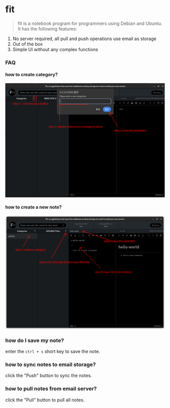 # fit

> fit is a notebook program for programmers using Debian and Ubuntu. It has the following features:
 
1. No server required, all pull and push operations use email as storage
2. Out of the box
3. Simple UI without any complex functions

### FAQ

#### how to create category?

![img.png](create_category.png)

#### how to create a new note?

![img.png](create_new_note.png)

### how do I save my note?

enter the `ctrl + s` short key to save the note.

### how to sync notes to email storage?

click the "Push" button to sync the notes.

### how to pull notes from email server?

click the "Pull" button to pull all notes.
